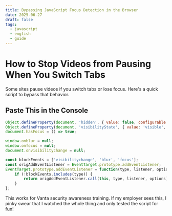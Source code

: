 ```yaml
---
title: Bypassing JavaScript Focus Detection in the Browser
date: 2025-06-27
draft: false
tags:
  - javascript
  - english
  - guide
---
```

# How to Stop Videos from Pausing When You Switch Tabs

Some sites pause videos if you switch tabs or lose focus. Here's a quick script to bypass that behavior.

## Paste This in the Console

```js
Object.defineProperty(document, 'hidden', { value: false, configurable: true });
Object.defineProperty(document, 'visibilityState', { value: 'visible', configurable: true });
document.hasFocus = () => true;

window.onblur = null;
window.onfocus = null;
document.onvisibilitychange = null;

const blockEvents = ['visibilitychange', 'blur', 'focus'];
const origAddEventListener = EventTarget.prototype.addEventListener;
EventTarget.prototype.addEventListener = function(type, listener, options) {
    if (!blockEvents.includes(type)) {
        return origAddEventListener.call(this, type, listener, options);
    }
};
```

This works for Vanta security awareness training. If my employer sees this, I pinky swear that I watched the whole thing and only tested the script for fun!